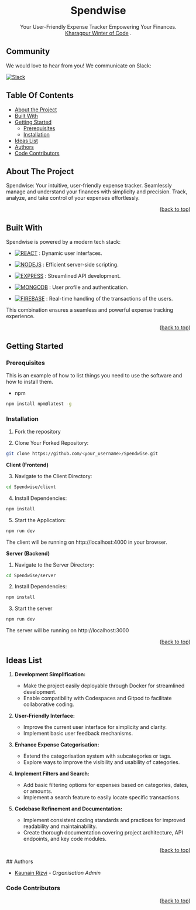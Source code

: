 <!-- <a name="readme-top"></a> -->
<br/>
<p align="center">
  <h1 align="center">Spendwise</h1>

  <p align="center">
    Your User-Friendly Expense Tracker Empowering Your Finances.
    <br/>
    <a href="https://kwoc.kossiitkgp.org">Kharagpur Winter of Code</a>
    .
   
  </p>
</p>

<div align="center">
  

</div>

## Community
We would love to hear from you! We communicate on Slack:

[![Slack](https://img.shields.io/badge/chat-on_slack-purple.svg?style=for-the-badge&logo=slack)](https://join.slack.com/t/spendwisegroup/shared_invite/zt-28g7vaeb4-ZZbfrM8cpb6j~EEoWvWR2A)

## Table Of Contents

* [About the Project](#about-the-project)
* [Built With](#built-with)
* [Getting Started](#getting-started)
  * [Prerequisites](#prerequisites)
  * [Installation](#installation)
* [Ideas List](#ideas-list)
* [Authors](#authors)
* [Code Contributors](#code-contributors)

## About The Project




Spendwise: Your intuitive, user-friendly expense tracker. Seamlessly manage and understand your finances with simplicity and precision. Track, analyze, and take control of your expenses effortlessly.
<p align="right">(<a href="#readme-top">back to top</a>)</p>

## Built With

Spendwise is powered by a modern tech stack:

* [![REACT][React.com]][React-url] : Dynamic user interfaces.

* [![NODEJS][nodejs.com]][nodejs-url] : Efficient server-side scripting.

* [![EXPRESS][express.com]][express-url] : Streamlined API development.

* [![MONGODB][mongodb.com]][mongodb-url] : User profile and authentication.

* [![FIREBASE][firebase.com]][firebase-url] : Real-time handling of the transactions of the users.

This combination ensures a seamless and powerful expense tracking experience.
<p align="right">(<a href="#readme-top">back to top</a>)</p>


## Getting Started

### Prerequisites

This is an example of how to list things you need to use the software and how to install them.

* npm

```sh
npm install npm@latest -g
```

### Installation

1. Fork the repository

2. Clone Your Forked Repository:

```sh
git clone https://github.com/<your_username>/Spendwise.git
```

**Client (Frontend)**

3. Navigate to the Client Directory:

```sh
cd Spendwise/client
```

4. Install Dependencies:

```sh
npm install
```

5. Start the Application:

```sh
npm run dev
```

The client will be running on http://localhost:4000 in your browser.


**Server (Backend)**

1. Navigate to the Server Directory:

```sh
cd Spendwise/server
```

2. Install Dependencies:

```sh
npm install
```

3. Start the server

```sh
npm run dev
```

The server will be running on http://localhost:3000

<p align="right">(<a href="#readme-top">back to top</a>)</p>

## Ideas List

1. **Development Simplification:**
   - Make the project easily deployable through Docker for streamlined development.
   - Enable compatibility with Codespaces and Gitpod to facilitate collaborative coding.

3. **User-Friendly Interface:**
   - Improve the current user interface for simplicity and clarity.
   - Implement basic user feedback mechanisms.

4. **Enhance Expense Categorisation:**
   - Extend the categorisation system with subcategories or tags.
   - Explore ways to improve the visibility and usability of categories.

5. **Implement Filters and Search:**
   - Add basic filtering options for expenses based on categories, dates, or amounts.
   - Implement a search feature to easily locate specific transactions.

6. **Codebase Refinement and Documentation:**
   - Implement consistent coding standards and practices for improved readability and maintainability.
   - Create thorough documentation covering project architecture, API endpoints, and key code modules.

<p align="right">(<a href="#readme-top">back to top</a>)</p>
## Authors

* [Kaunain Rizvi](https://github.com/KaunainRizvi) - *Organisation Admin*

### Code Contributors


<p align="right">(<a href="#readme-top">back to top</a>)</p>

<!-- MARKDOWN LINKS & IMAGES -->
[React.com]:https://img.shields.io/badge/React-20232A?style=for-the-badge&logo=react&logoColor=61DAFB
[React-url]:https://react.dev/
[nodejs.com]:https://img.shields.io/badge/Node.js-43853D?style=for-the-badge&logo=node.js&logoColor=white
[nodejs-url]:https://nodejs.org/en
[express.com]:https://img.shields.io/badge/Express.js-404D59?style=for-the-badge
[express-url]:https://expressjs.com/
[mongodb.com]:https://img.shields.io/badge/MongoDB-4EA94B?style=for-the-badge&logo=mongodb&logoColor=white
[mongodb-url]:https://www.mongodb.com/
[firebase.com]:https://img.shields.io/badge/Firebase-039BE5?style=for-the-badge&logo=Firebase&logoColor=white
[firebase-url]:https://firebase.google.com/
